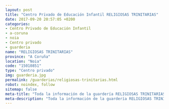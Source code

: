 ```yaml
---
layout: post
title: "Centro Privado de Educación Infantil RELIGIOSAS TRINITARIAS"
date: 2017-09-20 20:57:05 +0200
categories:
- Centro Privado de Educación Infantil
- a-coruna
- noia
- Centro privado
- guarderia
name: "RELIGIOSAS TRINITARIAS"
province: "A Coruña"
location: "Noia"
code: "15010851"
type: "Centro privado"
img: guarderia.jpg
permalink: /guarderias/religiosas-trinitarias.html
robot: noindex, follow
sitemap: false
meta-title: "Toda la información de la guardería RELIGIOSAS TRINITARIAS"
meta-description: "Toda la información de la guardería RELIGIOSAS TRINITARIAS"
---
```


